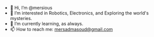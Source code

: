- 👋 Hi, I’m @mersious
- 👀 I’m interested in Robotics, Electronics, and Exploring the world's mysteries.
- 🌱 I’m currently learning, as always.
- 📫 How to reach me: mersadmasoud@gmail.com
<!---
mersious/mersious is a ✨ special ✨ repository because its `README.md` (this file) appears on your GitHub profile.
You can click the Preview link to take a look at your changes.
--->
